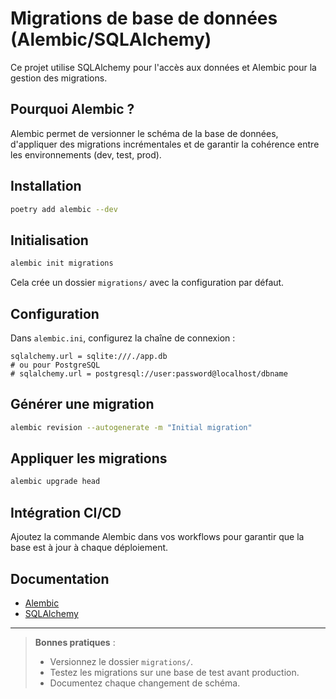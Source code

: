 # Migrations de base de données (Alembic/SQLAlchemy)

Ce projet utilise SQLAlchemy pour l'accès aux données et Alembic pour la gestion des migrations.

## Pourquoi Alembic ?
Alembic permet de versionner le schéma de la base de données, d'appliquer des migrations incrémentales et de garantir la cohérence entre les environnements (dev, test, prod).

## Installation

```bash
poetry add alembic --dev
```

## Initialisation

```bash
alembic init migrations
```

Cela crée un dossier `migrations/` avec la configuration par défaut.

## Configuration

Dans `alembic.ini`, configurez la chaîne de connexion :

```
sqlalchemy.url = sqlite:///./app.db
# ou pour PostgreSQL
# sqlalchemy.url = postgresql://user:password@localhost/dbname
```

## Générer une migration

```bash
alembic revision --autogenerate -m "Initial migration"
```

## Appliquer les migrations

```bash
alembic upgrade head
```

## Intégration CI/CD
Ajoutez la commande Alembic dans vos workflows pour garantir que la base est à jour à chaque déploiement.

## Documentation
- [Alembic](https://alembic.sqlalchemy.org/en/latest/)
- [SQLAlchemy](https://docs.sqlalchemy.org/en/20/)

---

> **Bonnes pratiques** :
> - Versionnez le dossier `migrations/`.
> - Testez les migrations sur une base de test avant production.
> - Documentez chaque changement de schéma.
